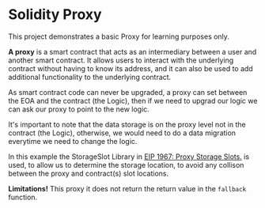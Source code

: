 # Solidity Proxy

This project demonstrates a basic Proxy for learning purposes only.

**A proxy** is a smart contract that acts as an intermediary between a user and another smart contract. It allows users to interact with the underlying contract without having to know its address, and it can also be used to add additional functionality to the underlying contract.

As smart contract code can never be upgraded, a proxy can set between the EOA and the contract (the Logic), then if we need to upgrad our logic we can ask our proxy to point to the new logic.

It's important to note that the data storage is on the proxy level not in the contract (the Logic), otherwise, we would need to do a data migration everytime we need to change the logic.

In this example the StorageSlot Library in [EIP 1967: Proxy Storage Slots.](https://eips.ethereum.org/EIPS/eip-1967) is used, to allow us to determine the storage location, to avoid any collison between the proxy and contract(s) slot locations.

**Limitations!** This proxy it does not return the return value in the `fallback` function. 

